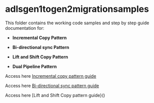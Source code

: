 # adlsgen1togen2migrationsamples
This folder contains the working code samples and step by step guide documentation for:
  * **Incremental Copy Pattern**
  
  * **Bi-directional sync Pattern**
  
  * **Lift and Shift Copy Pattern**
  
  * **Dual Pipeline Pattern**
  
Access here [Incremental copy pattern guide](https://github.com/rukmani-msft/adlsgen1togen2migrationsamples/blob/master/src/Incremental/README.md)
  
Access here [Bi-directional sync pattern guide](https://github.com/rukmani-msft/adlsgen1togen2migrationsamples/blob/master/src/Bi-directional/README.md)

Access here [Lift and Shift Copy pattern guide}()

